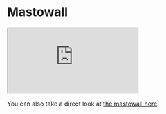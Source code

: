 # Mastowall

<iframe src="https://mastodon.datagnome.de/index.html?hashtags=DatenzwergLeaks,Datenzwerg&server=https://chaos.social&embed=true&css=https://datagnome.de/assets/css/mastowall.css" class="mastowall-iframe" allowtransparency="true"></iframe>

You can also take a direct look at [the mastowall here](https://mastodon.datagnome.de/?hashtags=DatenzwergLeaks,Datenzwerg&server=https://chaos.social&embed=true).

